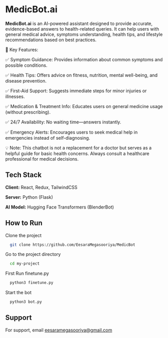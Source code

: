 
# MedicBot.ai



**MedicBot.ai** is an AI-powered assistant designed to provide accurate, evidence-based answers to health-related queries. It can help users with general medical advice, symptoms understanding, health tips, and lifestyle recommendations based on best practices.

🔹 Key Features:

✅ Symptom Guidance: Provides information about common symptoms and possible conditions.

✅ Health Tips: Offers advice on fitness, nutrition, mental well-being, and disease prevention.

✅ First-Aid Support: Suggests immediate steps for minor injuries or illnesses.

✅ Medication & Treatment Info: Educates users on general medicine usage (without prescribing).

✅ 24/7 Availability: No waiting time—answers instantly.

✅ Emergency Alerts: Encourages users to seek medical help in emergencies instead of self-diagnosing.



💡 Note: This chatbot is not a replacement for a doctor but serves as a helpful guide for basic health concerns. Always consult a healthcare professional for medical decisions.
## Tech Stack

**Client:** React, Redux, TailwindCSS

**Server:** Python (Flask)

**AI Model:** Hugging Face Transformers (BlenderBot)






## How to Run

Clone the project

```bash
  git clone https://github.com/EesaraMegasooriya/MedicBot
```

Go to the project directory

```bash
  cd my-project
```

First Run finetune.py

```bash
  python3 finetune.py
```

Start the bot

```bash
  python3 bot.py
```




## Support

For support, email eesaramegasooriya@gmail.com

